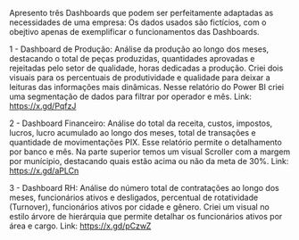 Apresento três Dashboards que podem ser perfeitamente adaptadas as necessidades de uma empresa:
Os dados usados são fictícios, com o obejtivo apenas de exemplificar o funcionamentos das Dashboards. 

1 - Dashboard de Produção: 
Análise da produção ao longo dos meses, destacando o total de peças produzidas, quantidades aprovadas e rejeitadas pelo setor de qualidade, horas dedicadas a produção.
Criei dois visuais para os percentuais de produtividade e qualidade para deixar a leituras das informações mais dinâmicas.
Nesse relatório do Power BI criei uma segmentação de dados para filtrar por operador e mês.
Link: https://x.gd/PqfzJ

2 - Dashboard Financeiro:
Análise do total da receita, custos, impostos, lucros, lucro acumulado ao longo dos meses, total de transações e quantidade de movimentações PIX.
Esse relatório permite o detalhamento por banco e mês.
Na parte superior temos um visual Scroller com a margem por munícipio, destacando quais estão acima ou não da meta de 30%.
Link: https://x.gd/aPLCn

3 - Dashboard RH:
Análise do número total de contratações ao longo dos meses, funcionários ativos e desligados, percentual de rotatividade (Turnover), funcionários ativos por cidade e gênero.
Criei um visual no estilo árvore de hierárquia que permite detalhar os funcionários ativos por área e cargo.
Link: https://x.gd/pCzwZ
